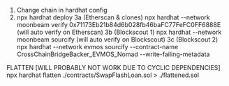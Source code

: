 1) Change chain in hardhat config
2) npx hardhat deploy
3a (Etherscan & clones) npx hardhat --network moonbeam verify 0x71173Eb21b84d6b028fb46baFC77FeFC0FF6888E (will auto verify on Etherscan)
3b (Blockscout 1) npx hardhat --network moonbeam sourcify (will auto verify on Blockscout)
3c (Blockscout 2) npx hardhat --network evmos sourcify --contract-name CrossChainBridgeBacker_EVMOS_Nomad --write-failing-metadata


FLATTEN [WILL PROBABLY NOT WORK DUE TO CYCLIC DEPENDENCIES]
npx hardhat flatten ./contracts/SwapFlashLoan.sol > ./flattened.sol